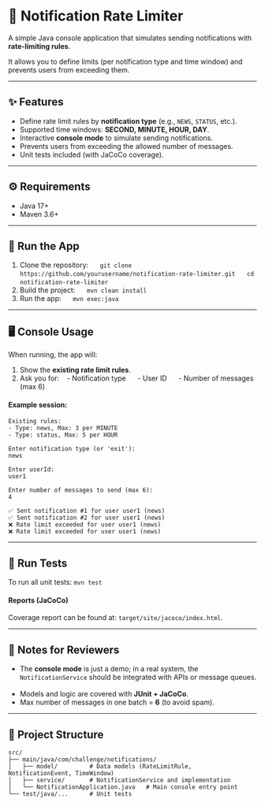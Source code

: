 # 📩 Notification Rate Limiter

A simple Java console application that simulates sending notifications with **rate-limiting rules**.  

It allows you to define limits (per notification type and time window) and prevents users from exceeding them.

---
## ✨ Features
- Define rate limit rules by **notification type** (e.g., `NEWS`, `STATUS`, etc.).  
- Supported time windows: **SECOND, MINUTE, HOUR, DAY**.  
- Interactive **console mode** to simulate sending notifications.  
- Prevents users from exceeding the allowed number of messages.  
- Unit tests included (with JaCoCo coverage).

---
## ⚙️ Requirements
- Java 17+  
- Maven 3.6+  
---
## 🚀 Run the App
1. Clone the repository:  
   `git clone https://github.com/yourusername/notification-rate-limiter.git`  
   `cd notification-rate-limiter`  
2. Build the project:  
   `mvn clean install`  
3. Run the app:  
   `mvn exec:java`  
---
## 🖥️ Console Usage
When running, the app will:  
1. Show the **existing rate limit rules**.  
2. Ask you for:
   - Notification type  
   - User ID  
   - Number of messages (max 6)  
#### Example session:  
```
Existing rules:
- Type: news, Max: 3 per MINUTE
- Type: status, Max: 5 per HOUR

Enter notification type (or 'exit'):
news 

Enter userId:
user1  

Enter number of messages to send (max 6):
4 

✅ Sent notification #1 for user user1 (news)
✅ Sent notification #2 for user user1 (news)
❌ Rate limit exceeded for user user1 (news)
❌ Rate limit exceeded for user user1 (news)
```
---
## 🧪 Run Tests
To run all unit tests:
`mvn test`
#### Reports (JaCoCo)
Coverage report can be found at:
`target/site/jacoco/index.html`.  

---
## 📝 Notes for Reviewers

- The **console mode** is just a demo; in a real system, the `NotificationService` should be integrated with APIs or message queues.  
- Models and logic are covered with **JUnit + JaCoCo**.
- Max number of messages in one batch = **6** (to avoid spam).  
---
## 📂 Project Structure
```
src/
├── main/java/com/challenge/notifications/
│   ├── model/         # Data models (RateLimitRule, NotificationEvent, TimeWindow)
│   ├── service/       # NotificationService and implementation
│   └── NotificationApplication.java   # Main console entry point
└── test/java/...      # Unit tests
```